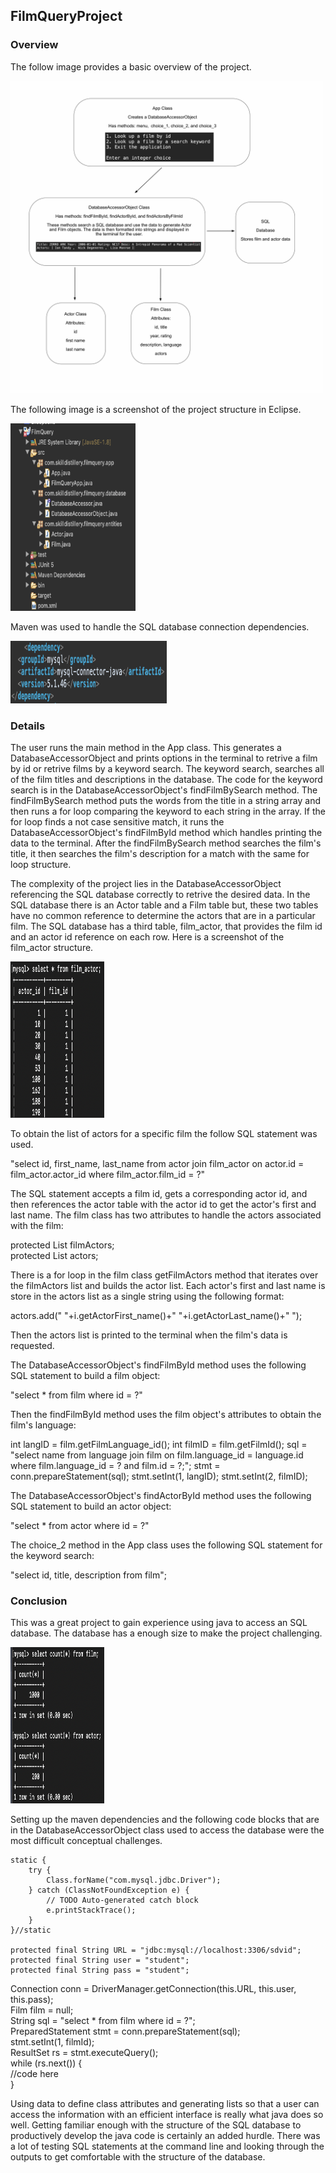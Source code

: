 ## FilmQueryProject

### Overview

The follow image provides a basic overview of the project.

<img src="https://github.com/sgmerwin/FilmQueryProject/blob/master/sql_1_5_20.jpg" width="500" height="500">

The following image is a screenshot of the project structure in Eclipse.

<img src="https://github.com/sgmerwin/FilmQueryProject/blob/master/sql_proj_struct_1_5_20.png" width="200" height="300">

Maven was used to handle the SQL database connection dependencies.

<img src="https://github.com/sgmerwin/FilmQueryProject/blob/master/maven_dep.png" width="250" height="100">

### Details

The user runs the main method in the App class. This generates a DatabaseAccessorObject and prints options in the terminal to retrive a film by id or retrive films by a keyword search. The keyword search, searches all of the film titles and descriptions in the database. The code for the keyword search is in the DatabaseAccessorObject's findFilmBySearch method. The findFilmBySearch method puts the words from the title in a string array and then runs a for loop comparing the keyword to each string in the array. If the for loop finds a not case sensitive match, it runs the DatabaseAccessorObject's findFilmById method which handles printing the data to the terminal. 
After the findFilmBySearch method searches the film's title, it then searches the film's description for a match with the same for loop structure. 

The complexity of the project lies in the DatabaseAccessorObject referencing the SQL database correctly to retrive the desired data. In the SQL database there is an Actor table and a Film table but, these two tables have no common reference to determine the actors that are in a particular film. The SQL database has a third table, film_actor, that provides the film id and an actor id reference on each row. 
Here is a screenshot of the film_actor structure. 

<img src="https://github.com/sgmerwin/FilmQueryProject/blob/master/film_actor.png" width="150" height="250">

To obtain the list of actors for a specific film the follow SQL statement was used. 

"select id, first_name, last_name from actor join film_actor on actor.id = film_actor.actor_id where film_actor.film_id = ?"

The SQL statement accepts a film id, gets a corresponding actor id, and then references the actor table with the actor id to get the actor's first and last name. The film class has two attributes to handle the actors associated with the film: 

protected List<Actor> filmActors; <br>
protected List<String> actors;  
  
There is a for loop in the film class getFilmActors method that iterates over the filmActors list and builds the actor list. 
Each actor's first and last name is store in the actors list as a single string using the following format:

actors.add(" "+i.getActorFirst_name()+" "+i.getActorLast_name()+" ");	

Then the actors list is printed to the terminal when the film's data is requested. 

The DatabaseAccessorObject's findFilmById method uses the following SQL statement to build a film object:

"select * from film where id = ?"

Then the findFilmById method uses the film object's attributes to obtain the film's language: 

int langID = film.getFilmLanguage_id();
int filmID = film.getFilmId();
sql = "select name from language join film on film.language_id = language.id where film.language_id = ? and film.id = ?;";
stmt = conn.prepareStatement(sql);
stmt.setInt(1, langID);
stmt.setInt(2, filmID);

The DatabaseAccessorObject's findActorById method uses the following SQL statement to build an actor object:

"select * from actor where id = ?"

The choice_2 method in the App class uses the following SQL statement for the keyword search:

"select id, title, description from film";

### Conclusion

This was a great project to gain experience using java to access an SQL database. 
The database has a enough size to make the project challenging. 

<img src="https://github.com/sgmerwin/FilmQueryProject/blob/master/database_size.png" width="150" height="250">

Setting up the maven dependencies and the following code blocks that are in the DatabaseAccessorObject class used to access the database were the most difficult conceptual challenges. 

	static {
		try {
			Class.forName("com.mysql.jdbc.Driver");
		} catch (ClassNotFoundException e) {
			// TODO Auto-generated catch block
			e.printStackTrace();
		}	
	}//static
	
	protected final String URL = "jdbc:mysql://localhost:3306/sdvid";
	protected final String user = "student";
	protected final String pass = "student";
  
  Connection conn = DriverManager.getConnection(this.URL, this.user, this.pass);<br>
	  Film film = null;<br>
	  String sql = "select * from film where id = ?";<br>
	  PreparedStatement stmt = conn.prepareStatement(sql);<br>
	  stmt.setInt(1, filmId);<br>
	  ResultSet rs = stmt.executeQuery();<br>
	    while (rs.next()) {<br>
      //code here<br>
      }<br>

Using data to define class attributes and generating lists so that a user can access the information with an efficient interface is really what java does so well. Getting familiar enough with the structure of the SQL database to productively develop the java code is certainly an added hurdle. There was a lot of testing SQL statements at the command line and looking through the outputs to get comfortable with the structure of the database. 


  

